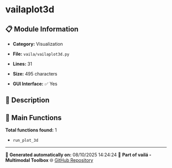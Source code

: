 # vailaplot3d

## 📋 Module Information

- **Category:** Visualization
- **File:** `vaila/vailaplot3d.py`
- **Lines:** 31
- **Size:** 495 characters


- **GUI Interface:** ✅ Yes

## 📖 Description



## 🔧 Main Functions

**Total functions found:** 1

- `run_plot_3d`




---

📅 **Generated automatically on:** 08/10/2025 14:24:24
🔗 **Part of vailá - Multimodal Toolbox**
🌐 [GitHub Repository](https://github.com/vaila-multimodaltoolbox/vaila)
